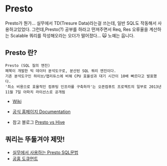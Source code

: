 # Presto
Presto가 뭔가...
실무에서 TD(Tresure Data)라는걸 쓰는데, 일반 SQL도 작동해서 사용하고있었다. 
그런데,Presto(?) 공부를 하라고 떤져주면서 Req, Res 오류율을 계산하는 Scalable 쿼리를 작성해오라는 오더가 떨어졌다... :scream_cat:
노예는 웁니다.

## Presto 란?
    Presto (SQL 질의 엔진)
    페북이 개발한 빅 데이터 분석도구로, 분산된 SQL 쿼리 엔진이다. 
    기존 분석도구인 하이브/맵리듀스에 비해 CPU 효율성과 대기 시간이 10배 빠르다고 발표했다.
    '최소 비용으로 효율적인 컴퓨팅 인프라를 구축하자'는 오픈컴퓨트 프로젝트의 일부로 2013년 11월 7일 아파치 라이선스로 공개됨
- [Wiki](https://ko.wikipedia.org/wiki/%ED%94%84%EB%A0%88%EC%8A%A4%ED%86%A0_(SQL_%EC%A7%88%EC%9D%98_%EC%97%94%EC%A7%84))

- [공식 홈페이지 Documentation](https://prestodb.io/docs/current/)

- 참고 블로그 [Presto vs Hive](https://blog.treasuredata.com/blog/2015/03/20/presto-versus-hive/)

## 쿼리는 뚜둘겨야 제맛!
- [실무에서 사용하는 Presto SQL문법](https://github.com/accidentlywoo/TIL/tree/main/Presto/Quick-Syntax)
- [공홈 도큐먼트](https://github.com/accidentlywoo/TIL/tree/main/Presto/documentation)